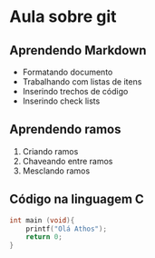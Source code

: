 # Aula sobre git

## Aprendendo Markdown 

- Formatando documento
- Trabalhando com listas de itens
- Inserindo trechos de código
- Inserindo check lists

## Aprendendo ramos

1. Criando ramos
2. Chaveando entre ramos
3. Mesclando ramos

## Código na linguagem C

```c
int main (void){
    printf("Olá Athos");
    return 0;
}
```
